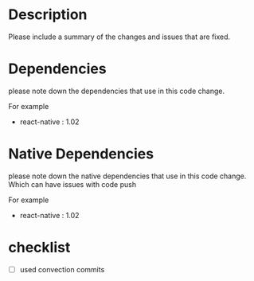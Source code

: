 # Description

Please include a summary of the changes and issues that are fixed.

# Dependencies

please note down the dependencies that use in this code change.

For example 
* react-native : 1.02

# Native Dependencies

please note down the native dependencies that use in this code change. Which can have issues with code push

For example 
* react-native : 1.02

# checklist

- [ ] used convection commits
